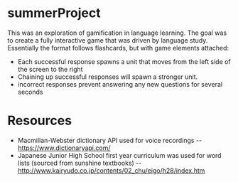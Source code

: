 # summerProject

This was an exploration of gamification in language learning. 
The goal was to create a fully interactive game that was driven by language study. Essentially the format follows flashcards,
but with game elements attached:

- Each successful response spawns a unit that moves from the left side of the screen to the right
- Chaining up successful responses will spawn a stronger unit.
- incorrect responses prevent answering any new questions for several seconds

# Resources

- Macmillan-Webster dictionary API used for voice recordings
-- https://www.dictionaryapi.com/
- Japanese Junior High School first year curriculum was used for word lists (sourced from sunshine textbooks)
-- http://www.kairyudo.co.jp/contents/02_chu/eigo/h28/index.htm
